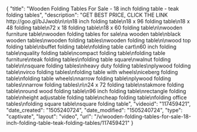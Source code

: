 {
    "title": "Wooden Folding Tables For Sale - 18 inch folding table - teak folding tables",
    "description": "GET BEST PRICE, CLICK THE LINK http:\/\/goo.gl\/bJJwob\n\n\n18 inch folding table\n18 x 96 folding table\n18 x 48 folding table\n72 x 18 folding table\n18 x 60 folding table\n\nwooden furniture table\nwooden folding tables for sale\na wooden table\nblack wooden tables\nwooden folding tables\nwooden folding table\n\nwood top folding table\nbuffet folding table\nfolding table cart\n60 inch folding table\nquality folding table\ncompact folding table\nfolding table furniture\nteak folding tables\nfolding table square\nwalnut folding table\n\nsquare folding tables\nheavy duty folding tables\nplywood folding table\nvirco folding tables\nfolding table with wheels\niceberg folding table\nfolding table wheels\nnarrow folding table\nplywood folding tables\nnarrow folding tables\n\n24 x 72 folding table\nstakmore folding table\nround wood folding table\n96 inch folding table\nrectangle folding table\nheight adjustable folding table\ncheap folding table\nfolding office tables\nfolding square table\nsquare folding table",
    "videoid": "117459421",
    "date_created": "1505240724",
    "date_modified": "1505240724",
    "type": "captivate",
    "layout": "video",
    "url": "\/v\/wooden-folding-tables-for-sale-18-inch-folding-table-teak-folding-tables\/117459421"
}